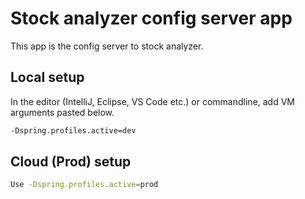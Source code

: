 # Stock analyzer config server app
This app is the config server to stock analyzer.

## Local setup
In the editor (IntelliJ, Eclipse, VS Code etc.) or commandline, add VM arguments pasted below.
```sh
-Dspring.profiles.active=dev
```

## Cloud (Prod) setup

```sh
Use -Dspring.profiles.active=prod
```
